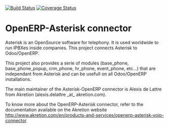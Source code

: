 [![Build Status](https://travis-ci.org/OCA/connector-telephony.svg?branch=5.0)](https://travis-ci.org/OCA/connector-telephony)
[![Coverage Status](https://coveralls.io/repos/OCA/connector-telephony/badge.png?branch=5.0)](https://coveralls.io/r/OCA/connector-telephony?branch=5.0)

# OpenERP-Asterisk connector

Asterisk is an OpenSource software for telephony.
It is used worldwide to run IPBXes inside companies.
This project connects Asterisk to Odoo/OpenERP.

This project also provides a serie of modules (base\_phone, base\_phone\_popup,
crm\_phone, hr\_phone, event\_phone, etc...) that are independant from
Asterisk and can be usefull on all Odoo/OpenERP installations.

The main maintainer of the Asterisk-OpenERP connector is Alexis de Lattre from
Akretion (alexis.delattre \_at\_ akretion.com).

To know more about the OpenERP-Asterisk connector, refer to the documentation
 available on the Akretion website
http://www.akretion.com/en/products-and-services/openerp-asterisk-voip-connector
